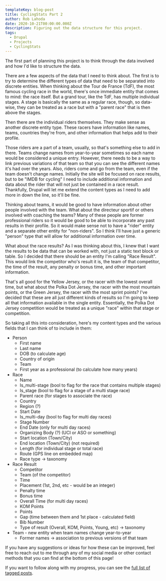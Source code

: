 ```yaml
---
templateKey: blog-post
title: CyclingStats Part 2
author: Rob Lahoda
date: 2020-10-21T00:00:00.000Z
description: Figuring out the data structure for this project.
tags:
  - Drupal
  - Projects
  - CyclingStats
---
```


The first part of planning this project is to think through the data involved and how I'd like to structure the data.

There are a few aspects of the data that I need to think about. The first is to try to determine the different types of data that need to be separated into discrete entities. When thinking about the Tour de France (TdF), the most famous cycling race in the world, there's once immediate entity that comes to mind: the race itself. But a grand tour, like the TdF, has multiple individual stages. A stage is basically the same as a regular race, though, so data-wise, they can be treated as a race but with a "parent race" that is then above the stages.

Then there are the individual riders themselves. They make sense as another discrete entity type. These racers have information like names, teams, countries they're from, and other information that helps add to their profile.

Those riders are a part of a team, usually, so that's something else to add in there. Teams change names from year-to-year sometimes so each name would be considered a unique entry. However, there needs to be a way to link previous variations of that team so that you can see the different names it's had over the years. Also, riders come and go from the team, even if the team doesn't change names. Initially the site will be focused on race results, but to be "IMDB for cycling" I need to include additional information and data about the rider that will not just be contained in a race result. Thankfully, Drupal will let me extend the content types as I need to add more in down the line, so it'll be fine.

Thinking about teams, it would be good to have information about other people involved with the team. What about the directeur sportif or others involved with coaching the teams? Many of these people are former professional riders so it would be good to be able to incorporate any past results in their profile. So it would make sense not to have a "rider" entity and a separate other entity for "non-riders". So I think I'll have just a generic "person" type that will allow for additional information over time.

What about the race results? As I was thinking about this, I knew that I want the results to be data that can be worked with, not just a static text block or table. So I decided that there should be an entity I'm calling "Race Result". This would link the competitor who's result it is, the team of that competitor, the time of the result, any penalty or bonus time, and other important information.

That's all good for the Yellow Jersey, or the racer with the lowest overall time, but what about the Polka Dot Jersey, the racer with the most mountain points, or the Green Jersey, the racer with the most sprint points? I've decided that these are all just different kinds of results so I'm going to keep all that information available in the single entity. Essentially, the Polka Dot Jersey competition would be treated as a unique "race" within that stage or competition.

So taking all this into consideration, here's my content types and the various fields that I can think of to include in them:

- Person
  - First name
  - Last name
  - DOB (to calculate age)
  - Country of origin
  - Team
  - First year as a professional (to calculate how many years)
- Race
  - Name
  - Is_multi-stage (bool to flag for the race that contains multiple stages)
  - Is_stage (bool to flag for a stage of a multi stage race)
  - Parent race (for stages to associate the race)
  - Country
  - Region (?)
  - Start Date
  - Is_multi-day (bool to flag for multi day races)
  - Stage Number
  - End Date (only for multi day races)
  - Organizing Body (?) (UCI or ASO or something)
  - Start location (Town/City)
  - End location (Town/City) (not required)
  - Length (for individual stage or total race)
  - Route (GPS line on embedded map)
  - Race type -> taxonomy
- Race Result
  - Competitor
  - Team (of the competitor)
  - Time
  - Placement (1st, 2nd, etc - would be an integer)
  - Penalty time
  - Bonus time
  - Overall Time (for multi day races)
  - KOM Points
  - Points
  - Gap (time between them and 1st place - calculated field)
  - Bib Number
  - Type of result (Overall, KOM, Points, Young, etc) -> taxonomy
- Team - new entity when team names change year-to-year
  - Former names -> association to previous versions of that team

If you have any suggestions or ideas for how these can be improved, feel free to reach out to me through any of my social media or other contact methods that you can find at the bottom of this page!

If you want to follow along with my progress, you can see the [full list of tagged posts](/tags/cyclingStats/).

